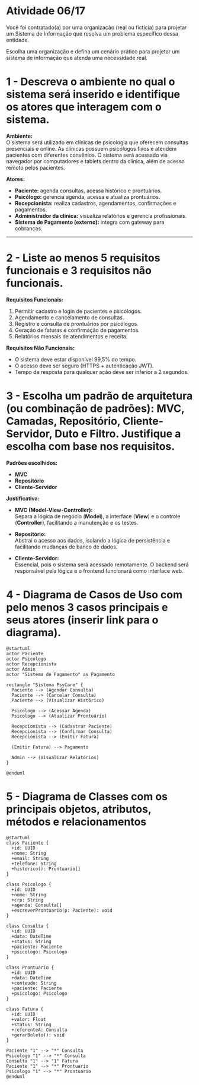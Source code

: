 # Atividade 06/17

Você foi contratado(a) por uma organização (real ou fictícia) para projetar um Sistema de Informação que resolva um problema específico dessa entidade.

Escolha uma organização e defina um cenário prático para projetar um sistema de informação que atenda uma necessidade real.

# 1 - Descreva o ambiente no qual o sistema será inserido e identifique os atores que interagem com o sistema.

**Ambiente:**  
O sistema será utilizado em clínicas de psicologia que oferecem consultas presenciais e online. As clínicas possuem psicólogos fixos e atendem pacientes com diferentes convênios. O sistema será acessado via navegador por computadores e tablets dentro da clínica, além de acesso remoto pelos pacientes.

**Atores:**
- **Paciente:** agenda consultas, acessa histórico e prontuários.
- **Psicólogo:** gerencia agenda, acessa e atualiza prontuários.
- **Recepcionista:** realiza cadastros, agendamentos, confirmações e pagamentos.
- **Administrador da clínica:** visualiza relatórios e gerencia profissionais.
- **Sistema de Pagamento (externo):** integra com gateway para cobranças.

---

# 2 - Liste ao menos 5 requisitos funcionais e 3 requisitos não funcionais.

**Requisitos Funcionais:**
1. Permitir cadastro e login de pacientes e psicólogos.
2. Agendamento e cancelamento de consultas.
3. Registro e consulta de prontuários por psicólogos.
4. Geração de faturas e confirmação de pagamentos.
5. Relatórios mensais de atendimentos e receita.

**Requisitos Não Funcionais:**
- O sistema deve estar disponível 99,5% do tempo.
- O acesso deve ser seguro (HTTPS + autenticação JWT).
- Tempo de resposta para qualquer ação deve ser inferior a 2 segundos.

# 3 - Escolha um padrão de arquitetura (ou combinação de padrões): MVC, Camadas, Repositório, Cliente-Servidor, Duto e Filtro. Justifique a escolha com base nos requisitos.

**Padrões escolhidos:**  
- **MVC**
- **Repositório**
- **Cliente-Servidor**

**Justificativa:**

- **MVC (Model-View-Controller):**  
  Separa a lógica de negócio (**Model**), a interface (**View**) e o controle (**Controller**), facilitando a manutenção e os testes.

- **Repositório:**  
  Abstrai o acesso aos dados, isolando a lógica de persistência e facilitando mudanças de banco de dados.

- **Cliente-Servidor:**  
  Essencial, pois o sistema será acessado remotamente. O backend será responsável pela lógica e o frontend funcionará como interface web.

# 4 - Diagrama de Casos de Uso com pelo menos 3 casos principais e seus atores (inserir link para o diagrama).
```plantuml
@startuml
actor Paciente
actor Psicologo
actor Recepcionista
actor Admin
actor "Sistema de Pagamento" as Pagamento

rectangle "Sistema PsyCare" {
  Paciente --> (Agendar Consulta)
  Paciente --> (Cancelar Consulta)
  Paciente --> (Visualizar Histórico)

  Psicologo --> (Acessar Agenda)
  Psicologo --> (Atualizar Prontuário)

  Recepcionista --> (Cadastrar Paciente)
  Recepcionista --> (Confirmar Consulta)
  Recepcionista --> (Emitir Fatura)

  (Emitir Fatura) --> Pagamento

  Admin --> (Visualizar Relatórios)
}

@enduml
```

# 5 - Diagrama de Classes com os principais objetos, atributos, métodos e relacionamentos
```plantuml
@startuml
class Paciente {
  +id: UUID
  +nome: String
  +email: String
  +telefone: String
  +historico(): Prontuario[]
}

class Psicologo {
  +id: UUID
  +nome: String
  +crp: String
  +agenda: Consulta[]
  +escreverProntuario(p: Paciente): void
}

class Consulta {
  +id: UUID
  +data: DateTime
  +status: String
  +paciente: Paciente
  +psicologo: Psicologo
}

class Prontuario {
  +id: UUID
  +data: DateTime
  +conteudo: String
  +paciente: Paciente
  +psicologo: Psicologo
}

class Fatura {
  +id: UUID
  +valor: Float
  +status: String
  +referenteA: Consulta
  +gerarBoleto(): void
}

Paciente "1" --> "*" Consulta
Psicologo "1" --> "*" Consulta
Consulta "1" --> "1" Fatura
Paciente "1" --> "*" Prontuario
Psicologo "1" --> "*" Prontuario
@enduml
```